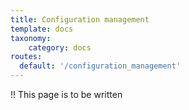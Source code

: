 ```yaml
---
title: Configuration management
template: docs
taxonomy:
    category: docs
routes:
  default: '/configuration_management'
---
```


!! This page is to be written
